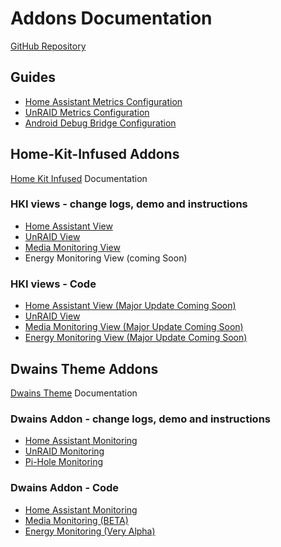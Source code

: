 # Addons Documentation

[GitHub Repository](https://github.com/noodlemctwoodle/homeassistant)

## Guides

- [Home Assistant Metrics Configuration](./guides/ha_core_metrics.md)
- [UnRAID Metrics Configuration](./guides/unraid_metrics.md)
- [Android Debug Bridge Configuration](./guides/android_adb.md)

## Home-Kit-Infused Addons

[Home Kit Infused](https://github.com/jimz011/homekit-infused) Documentation

### HKI views - change logs, demo and instructions
- [Home Assistant View](./addons/hki/readme_ha_monitor.md)
- [UnRAID View](./addons/hki/readme_unraid_monitor.md)
- [Media Monitoring View](./addons/hki/readme_media_view.md)
- Energy Monitoring View (coming Soon)

### HKI views - Code 
- [Home Assistant View (Major Update Coming Soon)](https://github.com/noodlemctwoodle/homeassistant/blob/master/homekit-infused/user/views/devices/dummy.yaml)
- [UnRAID View](https://github.com/noodlemctwoodle/homeassistant/blob/master/homekit-infused/user/views/system/unraid-docker.yaml)
- [Media Monitoring View (Major Update Coming Soon)](https://github.com/noodlemctwoodle/homeassistant/tree/master/homekit-infused/user/views/media)
- [Energy Monitoring View (Major Update Coming Soon)](https://github.com/noodlemctwoodle/homeassistant/tree/master/homekit-infused/user/views/energy)

## Dwains Theme Addons

[Dwains Theme](https://github.com/dwainscheeren/lovelace-dwains-theme) Documentation

### Dwains Addon - change logs, demo and instructions
- [Home Assistant Monitoring](./addons/dwains/readme_ha_monitor.md)
- [UnRAID Monitoring](./addons/dwains/readme_unraid_monitor.md)
- [Pi-Hole Monitoring](./addons/dwains/readme_pi_hole.md)

### Dwains Addon - Code
- [Home Assistant Monitoring](./addons/dwains/addons/more_page/ha_monitoring.md)
- [Media Monitoring (BETA)](./addons/dwains/addons/more_page/media.md)
- [Energy Monitoring (Very Alpha)](./addons/dwains/addons/more_page/power_usage.md)
